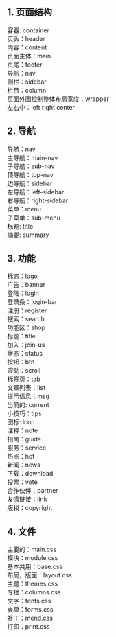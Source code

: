 ## 1. 页面结构  
容器: container  
页头：header  
内容：content  
页面主体：main  
页尾：footer  
导航：nav  
侧栏：sidebar  
栏目：column  
页面外围控制整体布局宽度：wrapper  
左右中：left right center  
  
## 2. 导航  
导航：nav  
主导航：main-nav  
子导航：sub-nav  
顶导航：top-nav  
边导航：sidebar  
左导航：left-sidebar  
右导航：right-sidebar  
菜单：menu  
子菜单：sub-menu  
标题: title  
摘要: summary  
  
## 3. 功能  
标志：logo  
广告：banner  
登陆：login  
登录条：login-bar  
注册：register  
搜索：search  
功能区：shop  
标题：title  
加入：join-us  
状态：status  
按钮：btn  
滚动：scroll  
标签页：tab  
文章列表：list  
提示信息：msg  
当前的: current  
小技巧：tips  
图标: icon  
注释：note  
指南：guide  
服务：service  
热点：hot  
新闻：news  
下载：download  
投票：vote  
合作伙伴：partner  
友情链接：link  
版权：copyright  
  
## 4. 文件  
主要的：main.css  
模块：module.css  
基本共用：base.css  
布局，版面：layout.css  
主题：themes.css  
专栏：columns.css  
文字：fonts.css  
表单：forms.css  
补丁：mend.css  
打印：print.css

